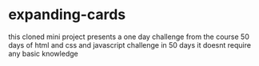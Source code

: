 # expanding-cards
this cloned  mini project presents a one day challenge from the course 50 days of html and css and javascript challenge in 50 days it doesnt require any basic knowledge

